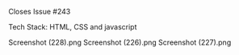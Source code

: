 Closes Issue #243

Tech Stack: HTML, CSS and javascript

Screenshot (228).png
Screenshot (226).png
Screenshot (227).png